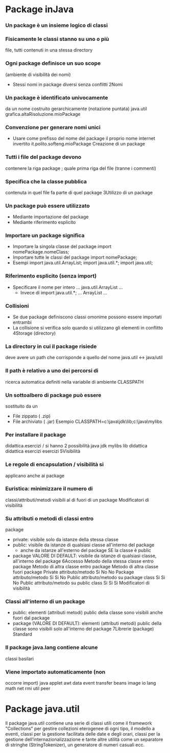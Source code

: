 # Package inJava

### Un package è un insieme logico di classi

### Fisicamente le classi stanno su uno o più
file, tutti contenuti in una stessa
directory

### Ogni package definisce un suo scope
(ambiente di visibilità dei nomi)
* Stessi nomi in package diversi senza
conflitti
2Nomi

### Un package è identificato univocamente
da un nome costruito gerarchicamente
(notazione puntata)
java.util
grafica.altaRisoluzione.mioPackage

### Convenzione per generare nomi unici
* Usare come prefisso del nome del package
il proprio nome internet invertito
it.polito.softeng.mioPackage
Creazione di un package

### Tutti i file del package devono
contenere la riga
package <nomePackage>;
quale prima riga del file (tranne i
commenti)

### Specifica che la classe pubblica
contenuta in quel file fa parte di quel
package
3Utilizzo di un package

### Un package può essere utilizzato
* Mediante importazione del package
* Mediante riferimento esplicito

### Importare un package significa
* Importare la singola classe del package
import
nomePackage.nomeClass;
* Importare tutte le classi del package
import
nomePackage;
* Esempi
import java.util.ArrayList;
import java.util.*;
import java.util;

### Riferimento esplicito (senza import)
* Specificare il nome per intero
... java.util.ArrayList ...
  * Invece di
import java.util.*;
... ArrayList ...

### Collisioni
* Se due package definiscono classi omonime
possono essere importati entrambi
* La collisione si verifica solo quando si
utilizzano gli elementi in conflitto
4Storage (directory)

### La directory in cui il package risiede
deve avere un path che corrisponde a
quello del nome
java.util
<->
java/util

### Il path è relativo a uno dei percorsi di
ricerca automatica definiti nella
variabile di ambiente CLASSPATH

### Un sottoalbero di package può essere
sostituito da un
* File zippato ( .zip)
* File archiviato ( .jar)
Esempio
CLASSPATH=c:\java\jdk\lib;c:\java\mylibs

### Per installare il package
didattica.esercizi
/
si hanno 2 possibilità
java
jdk mylibs
lib didattica
didattica esercizi
esercizi
5Visibilità

### Le regole di encapsulation / visibilità si
applicano anche ai package

### Euristica: minimizzare il numero di
classi/attributi/metodi visibili al di fuori
di un package
Modificatori di visibilità

### Su attributi o metodi di classi entro
package
* private: visibile solo da istanze della stessa
classe
* public: visibile da istanze di qualsiasi classe
all'interno del package
  * anche da istanze all'esterno del package SE la
classe è public
* package VALORE DI DEFAULT: visibile da
istanze di qualsiasi classe, all'interno del
package
6Accesso
Metodo della
stessa classe
entro package Metodo di
altra classe
entro package Metodo di altra
classe fuori
package
Private
attributo/metodo Si No No
Package
attributo/metodo Si Si No
Public
attributo/metodo
su package class Si Si No
Public
attributo/metodo
su public class Si Si Si
Modificatori di visibilità

### Classi all'interno di un package
* public: elementi (attributi metodi) public
della classe sono visibili anche fuori dal
package
* package (VALORE DI DEFAULT): elementi
(attributi metodi) public della classe sono
visibili solo all'interno del package
7Librerie (package) Standard

### Il package java.lang contiene alcune
classi basilari

### Viene importato automaticamente (non
occorre import)
java
applet
awt
data
event
transfer
beans
image
io
lang
math
net
rmi
util
peer

# Package java.util
Il package java.util contiene una serie di classi utili come il framework "Collections" per gestire collezioni eterogenee di ogni tipo, il modello a eventi, classi per la gestione facilitata delle date e degli orari, classi per la gestione dell’internazionalizzazione e tante altre utilità come un separatore di stringhe (StringTokenizer), un generatore di numeri casuali ecc.


